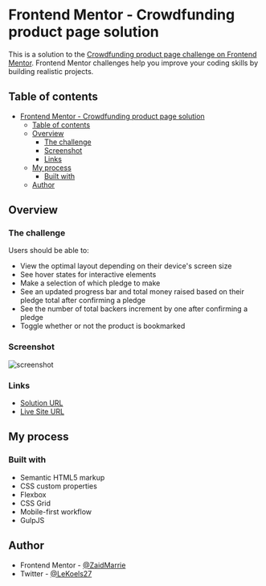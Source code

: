 # Frontend Mentor - Crowdfunding product page solution

This is a solution to the [Crowdfunding product page challenge on Frontend Mentor](https://www.frontendmentor.io/challenges/crowdfunding-product-page-7uvcZe7ZR). Frontend Mentor challenges help you improve your coding skills by building realistic projects.

## Table of contents

- [Frontend Mentor - Crowdfunding product page solution](#frontend-mentor---crowdfunding-product-page-solution)
  - [Table of contents](#table-of-contents)
  - [Overview](#overview)
    - [The challenge](#the-challenge)
    - [Screenshot](#screenshot)
    - [Links](#links)
  - [My process](#my-process)
    - [Built with](#built-with)
  - [Author](#author)

## Overview

### The challenge

Users should be able to:

- View the optimal layout depending on their device's screen size
- See hover states for interactive elements
- Make a selection of which pledge to make
- See an updated progress bar and total money raised based on their pledge total after confirming a pledge
- See the number of total backers increment by one after confirming a pledge
- Toggle whether or not the product is bookmarked

### Screenshot

![screenshot](https://user-images.githubusercontent.com/84665360/192817867-a268b82f-864f-483c-9919-45a6aee47e1c.png)

### Links

- [Solution URL](https://github.com/ZaidMarrie/fem-crowdfunding-product-page)
- [Live Site URL](https://zaidmarrie.github.io/fem-crowdfunding-product-page/)

## My process

### Built with

- Semantic HTML5 markup
- CSS custom properties
- Flexbox
- CSS Grid
- Mobile-first workflow
- GulpJS

## Author

- Frontend Mentor - [@ZaidMarrie](https://www.frontendmentor.io/profile/ZaidMarrie)
- Twitter - [@LeKoels27](https://twitter.com/leKoels27)
